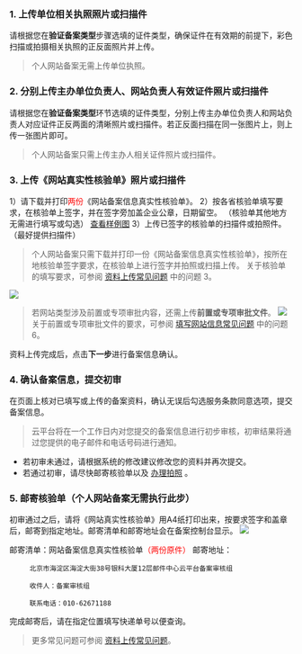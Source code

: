 


### 1. 上传单位相关执照照片或扫描件

请根据您在**验证备案类型**步骤选填的证件类型，确保证件在有效期的前提下，彩色扫描或拍摄相关执照的正反面照片并上传。

>个人网站备案无需上传单位执照。

### 2. 分别上传主办单位负责人、网站负责人有效证件照片或扫描件

请根据您在**验证备案类型**环节选填的证件类型，分别上传主办单位负责人和网站负责人对应证件正反两面的清晰照片或扫描件。若正反面扫描在同一张图片上，则上传一张图片即可。

>个人网站备案只需上传主办人相关证件照片或扫描件。

### 3. 上传《网站真实性核验单》照片或扫描件

1）请下载并打印<font color='red'>两份</font>《网站备案信息真实性核验单》。
2）按各省核验单填写要求，在核验单上签字，并在签字旁加盖企业公章，日期留空。
（核验单其他地方无需进行填写或勾选）
[查看样例图](http://imgcache.tcecqpoc.fsphere.cn/image/mc.qcloudimg.com/static/img/0e7f2dbdc1e9e620b27b6f1a09347e50/9.jpg)
3）上传已签字的核验单的扫描件或拍照件。（最好提供扫描件）

>个人网站备案只需下载并打印一份《网站备案信息真实性核验单》，按所在地核验单签字要求，在核验单上进行签字并拍照或扫描上传。
>关于核验单的填写要求，可参阅 [资料上传常见问题](/document/product/243/9588) 中的问题 3。

![](http://imgcache.tcecqpoc.fsphere.cn/image/i.imgur.com/UrXEzDG.jpg)



>若网站类型涉及前置或专项审批内容，还需上传**前置或专项审批文件**。 
![](http://imgcache.tcecqpoc.fsphere.cn/image/mc.qcloudimg.com/static/img/3e8142445f2199513915669d9a755631/12.jpg)
关于前置或专项审批文件的要求，可参阅 [填写网站信息常见问题](/document/product/243/9587) 中的问题 6。

资料上传完成后，点击**下一步**进行备案信息确认。

### 4. 确认备案信息，提交初审

在页面上核对已填写或上传的备案资料，确认无误后勾选服务条款同意选项，提交备案信息。
>云平台将在一个工作日内对您提交的备案信息进行初步审核，初审结果将通过您提供的电子邮件和电话号码进行通知。

- 若初审未通过，请根据系统的修改建议修改您的资料并再次提交。
- 若通过初审，请尽快邮寄核验单以及 [办理拍照](/document/product/243/9549) 。

### 5. 邮寄核验单（个人网站备案无需执行此步）

初审通过之后，请将《网站真实性核验单》用A4纸打印出来，按要求签字和盖章后，邮寄到指定地址。邮寄清单和邮寄地址会在备案控制台显示。
![](http://imgcache.tcecqpoc.fsphere.cn/image/mc.qcloudimg.com/static/img/1ebd35df99dcc88839d92e4b64f6d857/11.jpg)

邮寄清单：网站备案信息真实性核验单<font color='red'>（两份原件）</font>
邮寄地址：

         北京市海淀区海淀大街38号银科大厦12层邮件中心云平台备案审核组

         收件人：备案审核组

         联系电话：010-62671188

完成邮寄后，请在指定位置填写快递单号以便查询。

>更多常见问题可参阅 [资料上传常见问题](/document/product/243/9588)。
